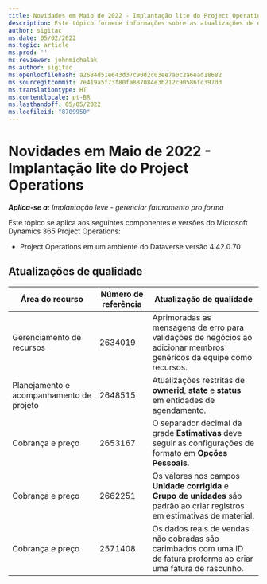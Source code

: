 ```yaml
---
title: Novidades em Maio de 2022 - Implantação lite do Project Operations
description: Este tópico fornece informações sobre as atualizações de qualidade disponíveis na versão de maio de 2022 da implantação lite do Microsoft Dynamics 365 Project Operations.
author: sigitac
ms.date: 05/02/2022
ms.topic: article
ms.prod: ''
ms.reviewer: johnmichalak
ms.author: sigitac
ms.openlocfilehash: a2684d51e643d37c90d2c03ee7a0c2a6ead18682
ms.sourcegitcommit: 7e419a5f73f80fa887084e3b212c90586fc397dd
ms.translationtype: HT
ms.contentlocale: pt-BR
ms.lasthandoff: 05/05/2022
ms.locfileid: "8709950"
---
```

# <a name="whats-new-may-2022---project-operations-lite-deployment"></a>Novidades em Maio de 2022 - Implantação lite do Project Operations

_**Aplica-se a:** Implantação leve - gerenciar faturamento pro forma_

Este tópico se aplica aos seguintes componentes e versões do Microsoft Dynamics 365 Project Operations:

- Project Operations em um ambiente do Dataverse versão 4.42.0.70

## <a name="quality-updates"></a>Atualizações de qualidade

| Área do recurso | Número de referência | Atualização de qualidade |
| --- | --- | --- |
| Gerenciamento de recursos | 2634019 | Aprimoradas as mensagens de erro para validações de negócios ao adicionar membros genéricos da equipe como recursos. |
| Planejamento e acompanhamento de projeto | 2648515 | Atualizações restritas de **ownerid**, **state** e **status** em entidades de agendamento. |
| Cobrança e preço | 2653167 | O separador decimal da grade **Estimativas** deve seguir as configurações de formato em **Opções Pessoais**. |
| Cobrança e preço| 2662251 | Os valores nos campos **Unidade corrigida** e **Grupo de unidades** são padrão ao criar registros em estimativas de material. |
| Cobrança e preço| 2571408 | Os dados reais de vendas não cobradas são carimbados com uma ID de fatura proforma ao criar uma fatura de rascunho. |
